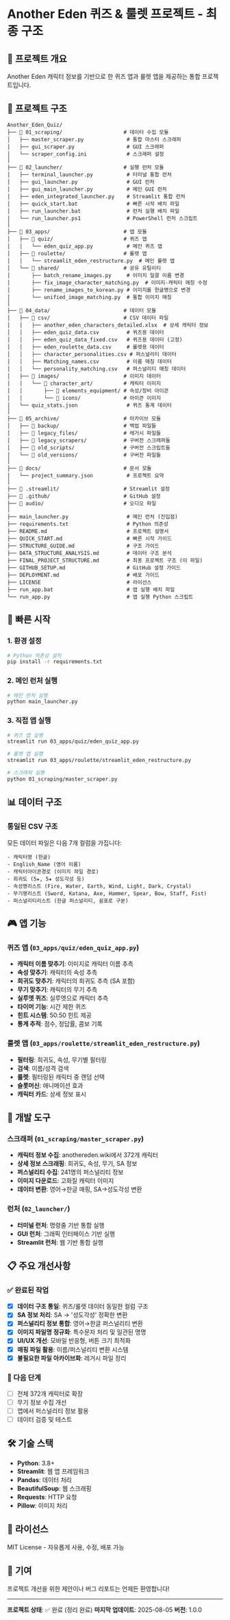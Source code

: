# Another Eden 퀴즈 & 룰렛 프로젝트 - 최종 구조

## 🎯 프로젝트 개요

Another Eden 캐릭터 정보를 기반으로 한 퀴즈 앱과 룰렛 앱을 제공하는 통합 프로젝트입니다.

## 📁 프로젝트 구조

```
Another_Eden_Quiz/
├── 📁 01_scraping/                    # 데이터 수집 모듈
│   ├── master_scraper.py              # 통합 마스터 스크래퍼
│   ├── gui_scraper.py                 # GUI 스크래퍼
│   └── scraper_config.ini             # 스크래퍼 설정
│
├── 📁 02_launcher/                    # 실행 런처 모듈
│   ├── terminal_launcher.py           # 터미널 통합 런처
│   ├── gui_launcher.py                # GUI 런처
│   ├── gui_main_launcher.py           # 메인 GUI 런처
│   ├── eden_integrated_launcher.py    # Streamlit 통합 런처
│   ├── quick_start.bat                # 빠른 시작 배치 파일
│   ├── run_launcher.bat               # 런처 실행 배치 파일
│   └── run_launcher.ps1               # PowerShell 런처 스크립트
│
├── 📁 03_apps/                        # 앱 모듈
│   ├── 📁 quiz/                       # 퀴즈 앱
│   │   └── eden_quiz_app.py           # 메인 퀴즈 앱
│   ├── 📁 roulette/                   # 룰렛 앱
│   │   └── streamlit_eden_restructure.py  # 메인 룰렛 앱
│   └── 📁 shared/                     # 공유 유틸리티
│       ├── batch_rename_images.py     # 이미지 일괄 이름 변경
│       ├── fix_image_character_matching.py  # 이미지-캐릭터 매칭 수정
│       ├── rename_images_to_korean.py # 이미지를 한글명으로 변경
│       └── unified_image_matching.py  # 통합 이미지 매칭
│
├── 📁 04_data/                        # 데이터 모듈
│   ├── 📁 csv/                        # CSV 데이터 파일
│   │   ├── another_eden_characters_detailed.xlsx  # 상세 캐릭터 정보
│   │   ├── eden_quiz_data.csv         # 퀴즈용 데이터
│   │   ├── eden_quiz_data_fixed.csv   # 퀴즈용 데이터 (고정)
│   │   ├── eden_roulette_data.csv     # 룰렛용 데이터
│   │   ├── character_personalities.csv # 퍼스널리티 데이터
│   │   ├── Matching_names.csv         # 이름 매칭 데이터
│   │   └── personality_matching.csv   # 퍼스널리티 매칭 데이터
│   ├── 📁 images/                     # 이미지 데이터
│   │   └── 📁 character_art/          # 캐릭터 이미지
│   │       ├── 📁 elements_equipment/ # 속성/장비 아이콘
│   │       └── 📁 icons/              # 아이콘 이미지
│   └── quiz_stats.json                # 퀴즈 통계 데이터
│
├── 📁 05_archive/                     # 아카이브 모듈
│   ├── 📁 backup/                     # 백업 파일들
│   ├── 📁 legacy_files/               # 레거시 파일들
│   ├── 📁 legacy_scrapers/            # 구버전 스크래퍼들
│   ├── 📁 old_scripts/                # 구버전 스크립트들
│   └── 📁 old_versions/               # 구버전 파일들
│
├── 📁 docs/                           # 문서 모듈
│   └── project_summary.json           # 프로젝트 요약
│
├── 📁 .streamlit/                     # Streamlit 설정
├── 📁 .github/                        # GitHub 설정
├── 📁 audio/                          # 오디오 파일
│
├── main_launcher.py                   # 메인 런처 (진입점)
├── requirements.txt                   # Python 의존성
├── README.md                          # 프로젝트 설명서
├── QUICK_START.md                     # 빠른 시작 가이드
├── STRUCTURE_GUIDE.md                 # 구조 가이드
├── DATA_STRUCTURE_ANALYSIS.md         # 데이터 구조 분석
├── FINAL_PROJECT_STRUCTURE.md         # 최종 프로젝트 구조 (이 파일)
├── GITHUB_SETUP.md                    # GitHub 설정 가이드
├── DEPLOYMENT.md                      # 배포 가이드
├── LICENSE                            # 라이선스
├── run_app.bat                        # 앱 실행 배치 파일
└── run_app.py                         # 앱 실행 Python 스크립트
```

## 🚀 빠른 시작

### 1. 환경 설정
```bash
# Python 의존성 설치
pip install -r requirements.txt
```

### 2. 메인 런처 실행
```bash
# 메인 런처 실행
python main_launcher.py
```

### 3. 직접 앱 실행
```bash
# 퀴즈 앱 실행
streamlit run 03_apps/quiz/eden_quiz_app.py

# 룰렛 앱 실행
streamlit run 03_apps/roulette/streamlit_eden_restructure.py

# 스크래퍼 실행
python 01_scraping/master_scraper.py
```

## 📊 데이터 구조

### 통일된 CSV 구조
모든 데이터 파일은 다음 7개 컬럼을 가집니다:

```csv
- 캐릭터명 (한글)
- English_Name (영어 이름)
- 캐릭터아이콘경로 (이미지 파일 경로)
- 희귀도 (5★, 5★ 성도각성 등)
- 속성명리스트 (Fire, Water, Earth, Wind, Light, Dark, Crystal)
- 무기명리스트 (Sword, Katana, Axe, Hammer, Spear, Bow, Staff, Fist)
- 퍼스널리티리스트 (한글 퍼스널리티, 쉼표로 구분)
```

## 🎮 앱 기능

### 퀴즈 앱 (`03_apps/quiz/eden_quiz_app.py`)
- **캐릭터 이름 맞추기**: 이미지로 캐릭터 이름 추측
- **속성 맞추기**: 캐릭터의 속성 추측
- **희귀도 맞추기**: 캐릭터의 희귀도 추측 (SA 포함)
- **무기 맞추기**: 캐릭터의 무기 추측
- **실루엣 퀴즈**: 실루엣으로 캐릭터 추측
- **타이머 기능**: 시간 제한 퀴즈
- **힌트 시스템**: 50:50 힌트 제공
- **통계 추적**: 점수, 정답률, 콤보 기록

### 룰렛 앱 (`03_apps/roulette/streamlit_eden_restructure.py`)
- **필터링**: 희귀도, 속성, 무기별 필터링
- **검색**: 이름/성격 검색
- **룰렛**: 필터링된 캐릭터 중 랜덤 선택
- **슬롯머신**: 애니메이션 효과
- **캐릭터 카드**: 상세 정보 표시

## 🔧 개발 도구

### 스크래퍼 (`01_scraping/master_scraper.py`)
- **캐릭터 정보 수집**: anothereden.wiki에서 372개 캐릭터
- **상세 정보 스크래핑**: 희귀도, 속성, 무기, SA 정보
- **퍼스널리티 수집**: 241명의 퍼스널리티 정보
- **이미지 다운로드**: 고화질 캐릭터 이미지
- **데이터 변환**: 영어→한글 매핑, SA→성도각성 변환

### 런처 (`02_launcher/`)
- **터미널 런처**: 명령줄 기반 통합 실행
- **GUI 런처**: 그래픽 인터페이스 기반 실행
- **Streamlit 런처**: 웹 기반 통합 실행

## 📋 주요 개선사항

### ✅ 완료된 작업
- [x] **데이터 구조 통일**: 퀴즈/룰렛 데이터 동일한 컬럼 구조
- [x] **SA 정보 처리**: SA → '성도각성' 정확한 변환
- [x] **퍼스널리티 정보 통합**: 영어→한글 퍼스널리티 변환
- [x] **이미지 파일명 정규화**: 특수문자 처리 및 일관된 명명
- [x] **UI/UX 개선**: 모바일 반응형, 버튼 크기 최적화
- [x] **매핑 파일 활용**: 이름/퍼스널리티 변환 시스템
- [x] **불필요한 파일 아카이브화**: 레거시 파일 정리

### 🔄 다음 단계
- [ ] 전체 372개 캐릭터로 확장
- [ ] 무기 정보 수집 개선
- [ ] 앱에서 퍼스널리티 정보 활용
- [ ] 데이터 검증 및 테스트

## 🛠️ 기술 스택

- **Python**: 3.8+
- **Streamlit**: 웹 앱 프레임워크
- **Pandas**: 데이터 처리
- **BeautifulSoup**: 웹 스크래핑
- **Requests**: HTTP 요청
- **Pillow**: 이미지 처리

## 📄 라이선스

MIT License - 자유롭게 사용, 수정, 배포 가능

## 🤝 기여

프로젝트 개선을 위한 제안이나 버그 리포트는 언제든 환영합니다!

---

**프로젝트 상태**: ✅ 완료 (정리 완료)
**마지막 업데이트**: 2025-08-05
**버전**: 1.0.0 